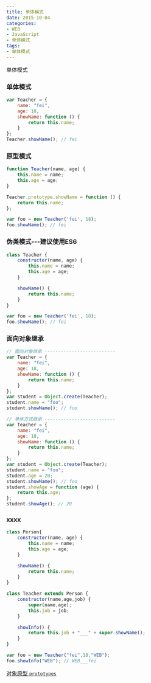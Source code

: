 ```yaml
---
title: 单体模式
date: 2015-10-04
categories: 
- WEB
- JavaScript
- 单体模式
tags:
- 单体模式
---
```

单体模式

<!-- more -->

### 单体模式

```javascript
var Teacher = {
    name: "fei",
    age: 18,
    showName: function () {
        return this.name;
    }
};
Teacher.showName(); // fei
```

### 原型模式

```javascript
function Teacher(name, age) {
    this.name = name;
    this.age = age;
}

Teacher.prototype.showName = function () {
    return this.name;
};

var foo = new Teacher('fei', 18);
foo.showName(); // fei
```

### 伪类模式---建议使用ES6

```javascript
class Teacher {
    constructor(name, age) {
        this.name = name;
        this.age = age;
    }

    showName() {
        return this.name;
    }
}

var foo = new Teacher('fei', 18);
foo.showName(); // fei
```

### 面向对象继承

```javascript
// 面向对象继承 --------------------------
var Teacher = {
    name: "fei",
    age: 18,
    showName: function () {
        return this.name;
    }
};
var student = Object.create(Teacher);
student.name = "foo";
student.showName(); // foo

// 单体方式继承 --------------------------
var Teacher = {
    name: "fei",
    age: 18,
    showName: function () {
        return this.name;
    }
};
var student = Object.create(Teacher);
student.name = "foo";
student.age = 20;
student.showName(); // foo
student.showAge = function (age) {
    return this.age;
};
student.showAge(); // 20
```

### xxxx

```javascript
class Person{
    constructor(name, age) {
        this.name = name;
        this.age = age;
    }

    showName() {
        return this.name;
    }
}

class Teacher extends Person {
    constructor(name,age,job) {
        super(name,age);
        this.job = job;
    }

    showInfo() {
        return this.job + "___" + super.showName();
    }
}

var foo = new Teacher("fei",18,"WEB");
foo.showInfo("WEB"); // WEB___fei
```

[对象原型 `prototypes`](https://developer.mozilla.org/zh-CN/docs/Learn/JavaScript/Objects/Object_prototypes)



























